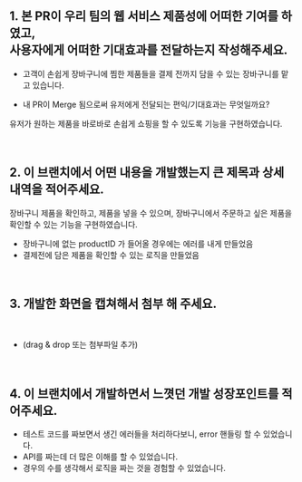 ## 1. 본 PR이 우리 팀의 웹 서비스 제품성에 어떠한 기여를 하였고, <br> 사용자에게 어떠한 기대효과를 전달하는지 작성해주세요.

- 고객이 손쉽게 장바구니에 찜한 제품들을 결제 전까지 담을 수 있는 장바구니를 맡고 있습니다.

- 내 PR이 Merge 됨으로써 유저에게 전달되는 편익/기대효과는 무엇일까요?

유저가 원하는 제품을 바로바로 손쉽게 쇼핑을 할 수 있도록 기능을 구현하였습니다.

<br />

## 2. 이 브랜치에서 어떤 내용을 개발했는지 큰 제목과 상세 내역을 적어주세요.

장바구니 제품을 확인하고, 제품을 넣을 수 있으며, 장바구니에서 주문하고 싶은 제품을 확인할 수 있는 기능을 구현하였습니다.

- 장바구니에 없는 productID 가 들어올 경우에는 에러를 내게 만들었음
- 결제전에 담은 제품을 확인할 수 있는 로직을 만들었음

<br />

## 3. 개발한 화면을 캡쳐해서 첨부 해 주세요.

<br />

- (drag & drop 또는 첨부파일 추가)

<br />

## 4. 이 브랜치에서 개발하면서 느꼇던 개발 성장포인트를 적어주세요.

- 테스트 코드를 짜보면서 생긴 에러들을 처리하다보니, error 핸들링 할 수 있었습니다.
- API를 짜는데 더 많은 이해를 할 수 있었습니다.
- 경우의 수를 생각해서 로직을 짜는 것을 경험할 수 있었습니다.  
  <br />
